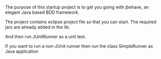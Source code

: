The purpose of this startup project is to get you going with jbehave, an elegant Java based BDD framework. 

The project contains eclipse project file so that you can start. The required jars are already added in the lib.<br/>

And then run JUnitRunner as a unit test.

If you want to run a non-JUnit runner then run the class SimpleRunner as Java application

